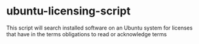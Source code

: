 # ubuntu-licensing-script

This script will search installed software on an Ubuntu system for licenses that have in the terms obligations to read or acknowledge terms
